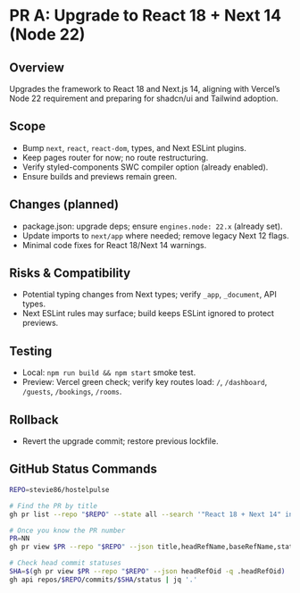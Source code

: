 # PR A: Upgrade to React 18 + Next 14 (Node 22)

## Overview
Upgrades the framework to React 18 and Next.js 14, aligning with Vercel’s Node 22 requirement and preparing for shadcn/ui and Tailwind adoption.

## Scope
- Bump `next`, `react`, `react-dom`, types, and Next ESLint plugins.
- Keep pages router for now; no route restructuring.
- Verify styled-components SWC compiler option (already enabled).
- Ensure builds and previews remain green.

## Changes (planned)
- package.json: upgrade deps; ensure `engines.node: 22.x` (already set).
- Update imports to `next/app` where needed; remove legacy Next 12 flags.
- Minimal code fixes for React 18/Next 14 warnings.

## Risks & Compatibility
- Potential typing changes from Next types; verify `_app`, `_document`, API types.
- Next ESLint rules may surface; build keeps ESLint ignored to protect previews.

## Testing
- Local: `npm run build && npm start` smoke test.
- Preview: Vercel green check; verify key routes load: `/`, `/dashboard`, `/guests`, `/bookings`, `/rooms`.

## Rollback
- Revert the upgrade commit; restore previous lockfile.

## GitHub Status Commands
```bash
REPO=stevie86/hostelpulse

# Find the PR by title
gh pr list --repo "$REPO" --state all --search '"React 18 + Next 14" in:title'

# Once you know the PR number
PR=NN
gh pr view $PR --repo "$REPO" --json title,headRefName,baseRefName,state,url,statusCheckRollup | jq '.'

# Check head commit statuses
SHA=$(gh pr view $PR --repo "$REPO" --json headRefOid -q .headRefOid)
gh api repos/$REPO/commits/$SHA/status | jq '.'
```

